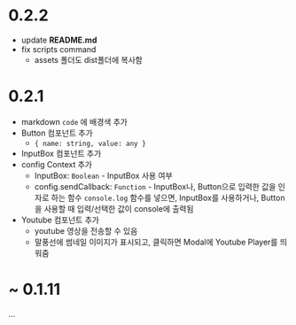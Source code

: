 # 0.2.2
- update **README.md**
- fix scripts command
  - assets 폴더도 dist폴더에 복사함

# 0.2.1
- markdown `code` 에 배경색 추가
- Button 컴포넌트 추가
  - `{ name: string, value: any }`
- InputBox 컴포넌트 추가
- config Context 추가 
  - InputBox: `Boolean` - InputBox 사용 여부
  - config.sendCallback: `Function` - InputBox나, Button으로 입력한 값을 인자로 하는 함수
    `console.log` 함수를 넣으면, InputBox를 사용하거나, Button을 사용할 때 입력/선택한 값이 console에 출력됨
- Youtube 컴포넌트 추가
  - youtube 영상을 전송할 수 있음
  - 말풍선에 썸네일 이미지가 표시되고, 클릭하면 Modal에 Youtube Player를 띄워줌

# ~ 0.1.11

...